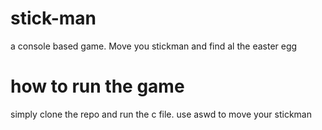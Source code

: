 # stick-man
a console based game. Move you stickman and find al the easter egg

# how to run the game
simply clone the repo and run the c file. use aswd to move your stickman
